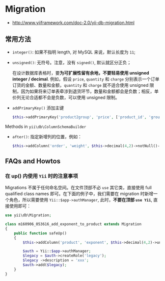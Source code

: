 # Migration

- http://www.yiiframework.com/doc-2.0/yii-db-migration.html

## 常用方法

- `integer()`: 如果不指明 length, 对 MySQL 来说，默认长度为 `11`;
- `unsigned()`: 无符号。注意，没有 `signed()`, 默认就区分正负；
  
  在设计数据库表格时，要**为可扩展性留有余地，不要轻易使用 unsigned integer / decimal**. 例如，假设 `price`, `quantity` 和 `charge` 分别表示一个订单订货的金额、数量和金额，`quantity` 和 `charge` 就不适合使用 unsigned 限制，因为如果将来订单表牵涉到退货环节，数量和金额都会是负数；相反，单价列无论合适都不会是负数，可以使用 unsigned 限制。
- `addPrimaryKey()` 添加主键
  
  ```php
  $this->addPrimaryKey('product2group', 'price', ['product_id', 'group']);
  ```

Methods in `yii\db\ColumnSchemaBuilder`

- `after()`: 指定新增列的位置，例如：
  
  ```php
  $this->addColumn('order', 'weight', $this->decimal(4,2)->notNull()->after('status'));
  ```

## FAQs and Howtos

### 在 up() 内使用 `Yii` 时的注意事项

Migrations 不属于任何命名空间。在文件顶部不必 `use` 其它类，直接使用 full qualified class names 即可。在下面的例子中，我们需要在 migration 时新增一个角色，所以需要使用 `Yii::$app->authManager`, 此时，**不要在顶部 `use Yii`**, 直接使用即可：

```php
use yii\db\Migration;

class m160906_053616_add_exponent_to_product extends Migration
{
    public function safeUp()
    {
        $this->addColumn('product', 'exponent', $this->decimal(4,2)->unsigned()->notNull()->defaultValue(0));

        $auth = Yii::$app->authManager;
        $legacy = $auth->createRole('legacy');
        $legacy ->description = 'xxx';
        $auth->add($legacy);
    }
}
```
